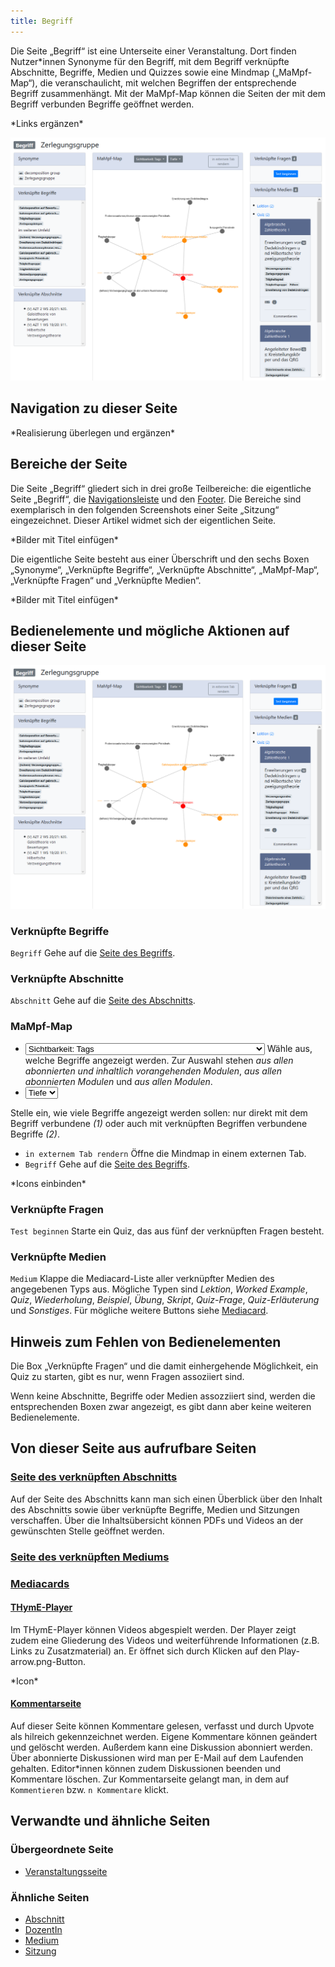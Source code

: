 ```yaml
---
title: Begriff
---
```

Die Seite „Begriff“ ist eine Unterseite einer Veranstaltung. Dort finden Nutzer\*innen Synonyme für den Begriff, mit dem Begriff verknüpfte Abschnitte, Begriffe, Medien und Quizzes sowie eine Mindmap („MaMpf-Map“), die veranschaulicht, mit welchen Begriffen der entsprechende Begriff zusammenhängt. Mit der MaMpf-Map können die Seiten der mit dem Begriff verbunden Begriffe geöffnet werden.

\*Links ergänzen\*

![](/img/Begriff.png)

## Navigation zu dieser Seite
\*Realisierung überlegen und ergänzen\*

## Bereiche der Seite
Die Seite „Begriff“ gliedert sich in drei große Teilbereiche: die eigentliche Seite „Begriff“, die [Navigationsleiste](nav-bar.md) und den [Footer](footer.md). Die Bereiche sind exemplarisch in den folgenden Screenshots einer Seite „Sitzung“ eingezeichnet. Dieser Artikel widmet sich der eigentlichen Seite.

\*Bilder mit Titel einfügen\*

Die eigentliche Seite besteht aus einer Überschrift und den sechs Boxen „Synonyme“, „Verknüpfte Begriffe“, „Verknüpfte Abschnitte“, „MaMpf-Map“, „Verknüpfte Fragen“ und „Verknüpfte Medien“.

\*Bilder mit Titel einfügen\*

## Bedienelemente und mögliche Aktionen auf dieser Seite
![](/img/Begriff.png)

### Verknüpfte Begriffe
`Begriff` Gehe auf die [Seite des Begriffs](tag.md).

### Verknüpfte Abschnitte
`Abschnitt` Gehe auf die [Seite des Abschnitts](section.md).

### MaMpf-Map
* <label for="cars"></label><select name="cars" id="cars">
  <option value="" selected disabled hidden>Sichtbarkeit: Tags</option>
  <option value="volvo">aus allen abonnierten und inhaltlich vorangehenden Modulen</option>
  <option value="saab">aus allen abonnierten Modulen</option>
  <option value="mercedes">aus allen Modulen</option></select> Wähle aus, welche Begriffe angezeigt werden. Zur Auswahl stehen <i>aus allen abonnierten und inhaltlich vorangehenden Modulen</i>, <i>aus allen abonnierten Modulen</i> und <i>aus allen Modulen</i>.
* <label for="cars"></label><select name="cars" id="cars">
  <option value="" selected disabled hidden>Tiefe</option>
  <option value="volvo">1</option>
  <option value="saab">2</option>
</select> Stelle ein, wie viele Begriffe angezeigt werden sollen: nur direkt mit dem Begriff verbundene <i>(1)</i> oder auch mit verknüpften Begriffen verbundene Begriffe <i>(2)</i>.
* `in externem Tab rendern` Öffne die Mindmap in einem externen Tab.
* `Begriff` Gehe auf die [Seite des Begriffs](tag.md).

\*Icons einbinden\*

### Verknüpfte Fragen
`Test beginnen` Starte ein Quiz, das aus fünf der verknüpften Fragen besteht.

### Verknüpfte Medien
`Medium` Klappe die Mediacard-Liste aller verknüpfter Medien des angegebenen Typs aus. Mögliche Typen sind *Lektion*, *Worked Example*, *Quiz*, *Wiederholung*, *Beispiel*, *Übung*, *Skript*, *Quiz-Frage*, *Quiz-Erläuterung* und *Sonstiges*. Für mögliche weitere Buttons siehe [Mediacard](mediacard.md).

## Hinweis zum Fehlen von Bedienelementen
Die Box „Verknüpfte Fragen“ und die damit einhergehende Möglichkeit, ein Quiz zu starten, gibt es nur, wenn Fragen assoziiert sind.

Wenn keine Abschnitte, Begriffe oder Medien assozziiert sind, werden die entsprechenden Boxen zwar angezeigt, es gibt dann aber keine weiteren Bedienelemente.

## Von dieser Seite aus aufrufbare Seiten
### [Seite des verknüpften Abschnitts](section.md)
Auf der Seite des Abschnitts kann man sich einen Überblick über den Inhalt des Abschnitts sowie über verknüpfte Begriffe, Medien und Sitzungen verschaffen. Über die Inhaltsübersicht können PDFs und Videos an der gewünschten Stelle geöffnet werden.

### [Seite des verknüpften Mediums](medium.md)

### [Mediacards](mediacard.md)

#### [THymE-Player](thyme.md)
Im THymE-Player können Videos abgespielt werden. Der Player zeigt zudem eine Gliederung des Videos und weiterführende Informationen (z.B. Links zu Zusatzmaterial) an. Er öffnet sich durch Klicken auf den Play-arrow.png-Button.

\*Icon\*

#### [Kommentarseite](comments-medium.md)
Auf dieser Seite können Kommentare gelesen, verfasst und durch Upvote als hilreich gekennzeichnet werden. Eigene Kommentare können geändert und gelöscht werden. Außerdem kann eine Diskussion abonniert werden. Über abonnierte Diskussionen wird man per E-Mail auf dem Laufenden gehalten. Editor\*innen können zudem Diskussionen beenden und Kommentare löschen. Zur Kommentarseite gelangt man, in dem auf `Kommentieren` bzw. `n Kommentare` klickt.

## Verwandte und ähnliche Seiten
### Übergeordnete Seite
* [Veranstaltungsseite](event-series.md)


### Ähnliche Seiten
* [Abschnitt](section.md)
* [DozentIn](lecturer.md)
* [Medium](medium.md)
* [Sitzung](session.md)
